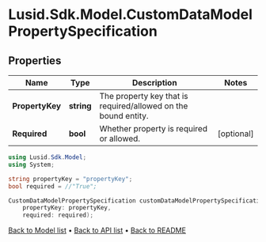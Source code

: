 # Lusid.Sdk.Model.CustomDataModelPropertySpecification

## Properties

Name | Type | Description | Notes
------------ | ------------- | ------------- | -------------
**PropertyKey** | **string** | The property key that is required/allowed on the bound entity. | 
**Required** | **bool** | Whether property is required or allowed. | [optional] 

```csharp
using Lusid.Sdk.Model;
using System;

string propertyKey = "propertyKey";
bool required = //"True";

CustomDataModelPropertySpecification customDataModelPropertySpecificationInstance = new CustomDataModelPropertySpecification(
    propertyKey: propertyKey,
    required: required);
```

[Back to Model list](../README.md#documentation-for-models) &#8226; [Back to API list](../README.md#documentation-for-api-endpoints) &#8226; [Back to README](../README.md)
